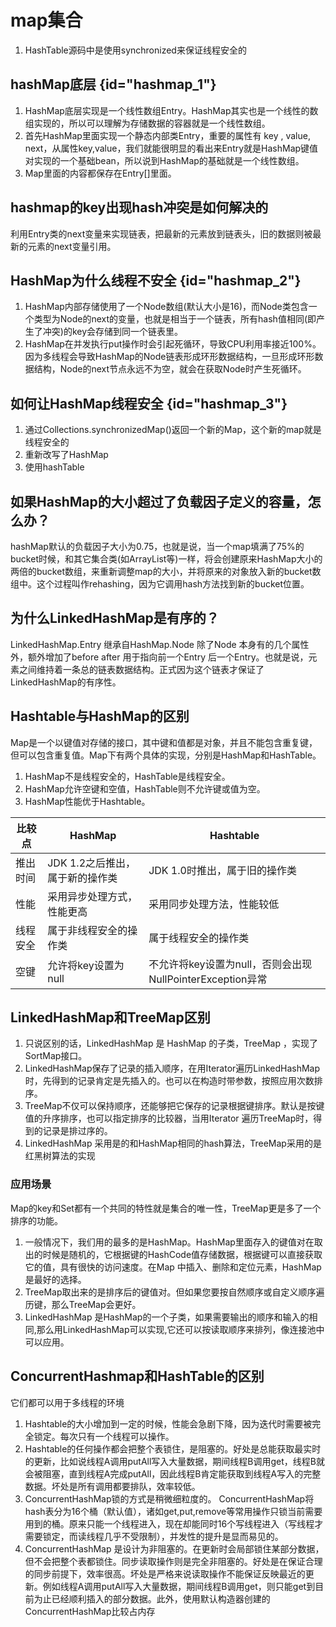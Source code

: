 # map集合

1. HashTable源码中是使用synchronized来保证线程安全的

## hashMap底层 {id="hashmap_1"}
1. HashMap底层实现是一个线性数组Entry。HashMap其实也是一个线性的数组实现的，所以可以理解为存储数据的容器就是一个线性数组。
2. 首先HashMap里面实现一个静态内部类Entry，重要的属性有 key , value, next，从属性key,value，我们就能很明显的看出来Entry就是HashMap键值对实现的一个基础bean，所以说到HashMap的基础就是一个线性数组。
3. Map里面的内容都保存在Entry[]里面。

## hashmap的key出现hash冲突是如何解决的
利用Entry类的next变量来实现链表，把最新的元素放到链表头，旧的数据则被最新的元素的next变量引用。      

## HashMap为什么线程不安全 {id="hashmap_2"}
1. HashMap内部存储使用了一个Node数组(默认大小是16)，而Node类包含一个类型为Node的next的变量，也就是相当于一个链表，所有hash值相同(即产生了冲突)的key会存储到同一个链表里。
2. HashMap在并发执行put操作时会引起死循环，导致CPU利用率接近100%。因为多线程会导致HashMap的Node链表形成环形数据结构，一旦形成环形数据结构，Node的next节点永远不为空，就会在获取Node时产生死循环。

## 如何让HashMap线程安全 {id="hashmap_3"}
1. 通过Collections.synchronizedMap()返回一个新的Map，这个新的map就是线程安全的      
2. 重新改写了HashMap     
3. 使用hashTable
   

## 如果HashMap的大小超过了负载因子定义的容量，怎么办？
hashMap默认的负载因子大小为0.75，也就是说，当一个map填满了75%的bucket时候，和其它集合类(如ArrayList等)一样，将会创建原来HashMap大小的两倍的bucket数组，来重新调整map的大小，并将原来的对象放入新的bucket数组中。这个过程叫作rehashing，因为它调用hash方法找到新的bucket位置。

## 为什么LinkedHashMap是有序的？
LinkedHashMap.Entry 继承自HashMap.Node 除了Node 本身有的几个属性外，额外增加了before after 用于指向前一个Entry 后一个Entry。也就是说，元素之间维持着一条总的链表数据结构。正式因为这个链表才保证了LinkedHashMap的有序性。

## Hashtable与HashMap的区别
Map是一个以键值对存储的接口，其中键和值都是对象，并且不能包含重复键，但可以包含重复值。Map下有两个具体的实现，分别是HashMap和HashTable。
1. HashMap不是线程安全的，HashTable是线程安全。
2. HashMap允许空键和空值，HashTable则不允许键或值为空。
3. HashMap性能优于Hashtable。


| 比较点  | HashMap             | Hashtable                                  |
|------|---------------------|--------------------------------------------|
| 推出时间 | JDK 1.2之后推出，属于新的操作类 | JDK 1.0时推出，属于旧的操作类                         |
| 性能   | 采用异步处理方式，性能更高       | 采用同步处理方法，性能较低                              |
| 线程安全 | 属于非线程安全的操作类         | 属于线程安全的操作类                                 |
| 空键   | 允许将key设置为null       | 不允许将key设置为null，否则会出现NullPointerException异常 |

## LinkedHashMap和TreeMap区别
1. 只说区别的话，LinkedHashMap 是 HashMap 的子类，TreeMap ，实现了SortMap接口。
2. LinkedHashMap保存了记录的插入顺序，在用Iterator遍历LinkedHashMap时，先得到的记录肯定是先插入的。也可以在构造时带参数，按照应用次数排序。
3. TreeMap不仅可以保持顺序，还能够把它保存的记录根据键排序。默认是按键值的升序排序，也可以指定排序的比较器，当用Iterator 遍历TreeMap时，得到的记录是排过序的。
4. LinkedHashMap 采用是的和HashMap相同的hash算法，TreeMap采用的是红黑树算法的实现

### 应用场景      
Map的key和Set都有一个共同的特性就是集合的唯一性，TreeMap更是多了一个排序的功能。
1. 一般情况下，我们用的最多的是HashMap。HashMap里面存入的键值对在取出的时候是随机的，它根据键的HashCode值存储数据，根据键可以直接获取它的值，具有很快的访问速度。在Map 中插入、删除和定位元素，HashMap 是最好的选择。
2. TreeMap取出来的是排序后的键值对。但如果您要按自然顺序或自定义顺序遍历键，那么TreeMap会更好。
3. LinkedHashMap 是HashMap的一个子类，如果需要输出的顺序和输入的相同,那么用LinkedHashMap可以实现,它还可以按读取顺序来排列，像连接池中可以应用。


## ConcurrentHashmap和HashTable的区别
它们都可以用于多线程的环境
1. Hashtable的大小增加到一定的时候，性能会急剧下降，因为迭代时需要被完全锁定。每次只有一个线程可以操作。
2. Hashtable的任何操作都会把整个表锁住，是阻塞的。好处是总能获取最实时的更新，比如说线程A调用putAll写入大量数据，期间线程B调用get，线程B就会被阻塞，直到线程A完成putAll，因此线程B肯定能获取到线程A写入的完整数据。坏处是所有调用都要排队，效率较低。
3. ConcurrentHashMap锁的方式是稍微细粒度的。 ConcurrentHashMap将hash表分为16个桶（默认值），诸如get,put,remove等常用操作只锁当前需要用到的桶。原来只能一个线程进入，现在却能同时16个写线程进入（写线程才需要锁定，而读线程几乎不受限制），并发性的提升是显而易见的。
4. ConcurrentHashMap 是设计为非阻塞的。在更新时会局部锁住某部分数据，但不会把整个表都锁住。同步读取操作则是完全非阻塞的。好处是在保证合理的同步前提下，效率很高。坏处是严格来说读取操作不能保证反映最近的更新。例如线程A调用putAll写入大量数据，期间线程B调用get，则只能get到目前为止已经顺利插入的部分数据。此外，使用默认构造器创建的ConcurrentHashMap比较占内存



